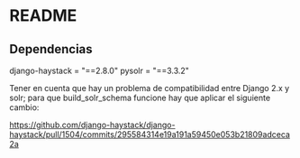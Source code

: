 # README

## Dependencias

django-haystack = "==2.8.0"
pysolr = "==3.3.2"

Tener en cuenta que hay un problema de compatibilidad entre Django 2.x
y solr; para que build\_solr\_schema funcione hay que aplicar el siguiente cambio:

https://github.com/django-haystack/django-haystack/pull/1504/commits/295584314e19a191a59450e053b21809adceca2a

